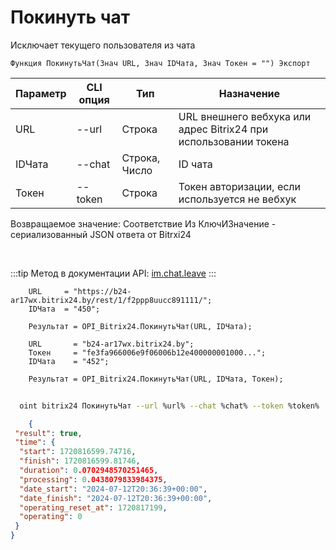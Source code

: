 ﻿---
sidebar_position: 3
---

# Покинуть чат
 Исключает текущего пользователя из чата



`Функция ПокинутьЧат(Знач URL, Знач IDЧата, Знач Токен = "") Экспорт`

  | Параметр | CLI опция | Тип | Назначение |
  |-|-|-|-|
  | URL | --url | Строка | URL внешнего вебхука или адрес Bitrix24 при использовании токена |
  | IDЧата | --chat | Строка, Число | ID чата |
  | Токен | --token | Строка | Токен авторизации, если используется не вебхук |

  
  Возвращаемое значение:   Соответствие Из КлючИЗначение - сериализованный JSON ответа от Bitrxi24

<br/>

:::tip
Метод в документации API: [im.chat.leave](https://dev.1c-bitrix.ru/learning/course/?COURSE_ID=93&LESSON_ID=12101)
:::
<br/>


```bsl title="Пример кода"
    URL     = "https://b24-ar17wx.bitrix24.by/rest/1/f2ppp8uucc891111/";
    IDЧата  = "450";

    Результат = OPI_Bitrix24.ПокинутьЧат(URL, IDЧата);

    URL       = "b24-ar17wx.bitrix24.by";
    Токен     = "fe3fa966006e9f06006b12e400000001000...";
    IDЧата    = "452";

    Результат = OPI_Bitrix24.ПокинутьЧат(URL, IDЧата, Токен);
```



```sh title="Пример команды CLI"
    
  oint bitrix24 ПокинутьЧат --url %url% --chat %chat% --token %token%

```

```json title="Результат"
    {
 "result": true,
 "time": {
  "start": 1720816599.74716,
  "finish": 1720816599.81746,
  "duration": 0.0702948570251465,
  "processing": 0.0438079833984375,
  "date_start": "2024-07-12T20:36:39+00:00",
  "date_finish": "2024-07-12T20:36:39+00:00",
  "operating_reset_at": 1720817199,
  "operating": 0
 }
}

```
